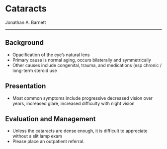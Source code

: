 # Cataracts

Jonathan A. Barnett

---

## Background

- Opacification of the eye’s natural lens
- Primary cause is normal aging, occurs bilaterally and symmetrically
- Other causes include congenital, trauma, and medications (esp
    chronic / long-term steroid use

## Presentation

- Most common symptoms include progressive decreased vision over
    years, increased glare, increased difficulty with night vision

## Evaluation and Management

- Unless the cataracts are dense enough, it is difficult to appreciate
    without a slit lamp exam
- Please place an outpatient referral.
